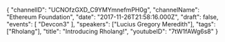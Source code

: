{
    "channelID": "UCNOfzGXD_C9YMYmnefmPH0g",
    "channelName": "Ethereum Foundation",
    "date": "2017-11-26T21:58:16.000Z",
    "draft": false,
    "events": [
        "Devcon3"
    ],
    "speakers": ["Lucius Gregory Meredith"],
    "tags": ["Rholang"],
    "title": "Introducing Rholang!",
    "youtubeID": "7tW1fAWg6s8"
}
